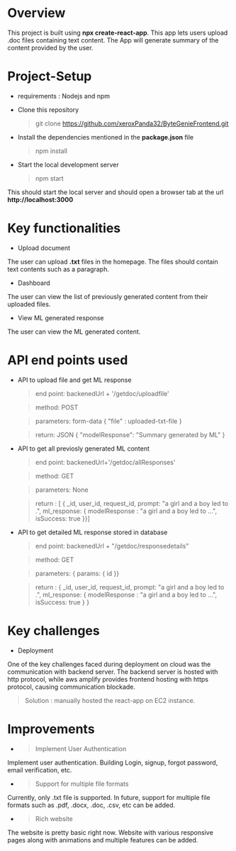 # Overview
This project is built using **npx create-react-app**. This app lets users upload .doc files containing text content. The App will generate summary of the content provided by the user.   

# Project-Setup

* requirements : Nodejs and npm

* Clone this repository
    > git clone https://github.com/xeroxPanda32/ByteGenieFrontend.git

* Install the dependencies mentioned in the **package.json** file
    > npm install

* Start the local development server
    > npm start

This should start the local server and should open a browser tab at the url **http://localhost:3000**

# Key functionalities

* Upload document 

The user can upload **.txt** files in the homepage. The files should contain text contents such as a paragraph.

* Dashboard

The user can view the list of previously generated content from their uploaded files.

* View ML generated response

The user can view the ML generated content.

# API end points used

* API to upload file and get ML response

    > end point: backenedUrl + '/getdoc/uploadfile' 

    > method: POST

    > parameters: form-data { "file" : uploaded-txt-file }

    > return: JSON { "modelResponse": "Summary generated by ML" }

* API to get all previosly generated ML content

    > end point: backenedUrl+'/getdoc/allResponses'

    > method: GET

    > parameters: None

    > return : [ { _id, user_id, request_id, prompt: "a girl and a boy led to .", ml_response: { modelResponse : "a girl and a boy led to ...", isSuccess: true }}]

* API to get detailed ML response stored in database

    > end point: backenedUrl + "/getdoc/responsedetails"
    
    > method: GET

    > parameters:  { params: { id }}

    > return : { _id, user_id, request_id, prompt: "a girl and a boy led to .", ml_response: { modelResponse : "a girl and a boy led to ...", isSuccess: true } }

# Key challenges

* Deployment

One of the key challenges faced during deployment on cloud was the communication with backend server. The backend server is hosted with http protocol, while aws amplify provides frontend hosting with https protocol, causing communication blockade.

> Solution : manually hosted the react-app on EC2 instance.

# Improvements

* > Implement User Authentication

Implement user authentication. Building Login, signup, forgot password, email verification, etc.

* > Support for multiple file formats

Currently, only .txt file is supported. In future, support for multiple file formats such as .pdf, .docx, .doc, .csv, etc can be added.

* > Rich website

The website is pretty basic right now. Website with various responsive pages along with animations and multiple features can be added.
